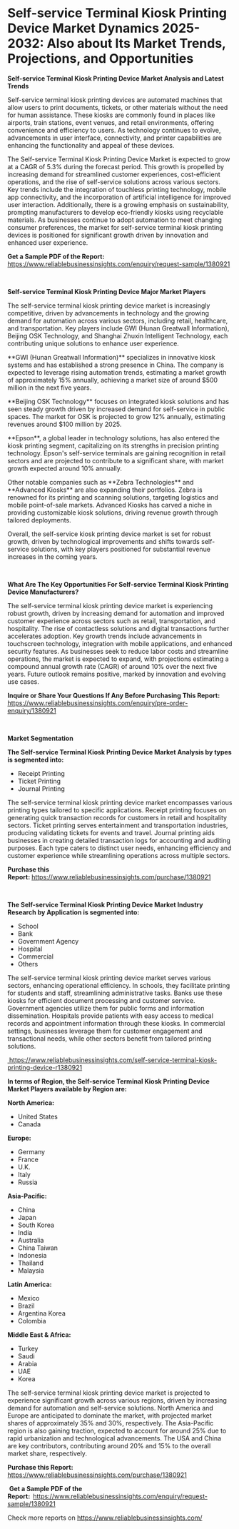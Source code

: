<p><h1>Self-service Terminal Kiosk Printing Device Market Dynamics 2025-2032: Also about Its Market Trends, Projections, and Opportunities</h1></p><p><strong>Self-service Terminal Kiosk Printing Device Market Analysis and Latest Trends</strong></p>
<p><p>Self-service terminal kiosk printing devices are automated machines that allow users to print documents, tickets, or other materials without the need for human assistance. These kiosks are commonly found in places like airports, train stations, event venues, and retail environments, offering convenience and efficiency to users. As technology continues to evolve, advancements in user interface, connectivity, and printer capabilities are enhancing the functionality and appeal of these devices.</p><p>The Self-service Terminal Kiosk Printing Device Market is expected to grow at a CAGR of 5.3% during the forecast period. This growth is propelled by increasing demand for streamlined customer experiences, cost-efficient operations, and the rise of self-service solutions across various sectors. Key trends include the integration of touchless printing technology, mobile app connectivity, and the incorporation of artificial intelligence for improved user interaction. Additionally, there is a growing emphasis on sustainability, prompting manufacturers to develop eco-friendly kiosks using recyclable materials. As businesses continue to adopt automation to meet changing consumer preferences, the market for self-service terminal kiosk printing devices is positioned for significant growth driven by innovation and enhanced user experience.</p></p>
<p><strong>Get a Sample PDF of the Report:&nbsp;</strong> <a href="https://www.reliablebusinessinsights.com/enquiry/request-sample/1380921?utm_campaign=2464&utm_medium=2&utm_source=Github&utm_content=ia&utm_term=24022025&utm_id=self-service-terminal-kiosk-printing-device">https://www.reliablebusinessinsights.com/enquiry/request-sample/1380921</a></p>
<p>&nbsp;</p>
<p><strong>Self-service Terminal Kiosk Printing Device Major Market Players</strong></p>
<p><p>The self-service terminal kiosk printing device market is increasingly competitive, driven by advancements in technology and the growing demand for automation across various sectors, including retail, healthcare, and transportation. Key players include GWI (Hunan Greatwall Information), Beijing OSK Technology, and Shanghai Zhuxin Intelligent Technology, each contributing unique solutions to enhance user experience.</p><p>**GWI (Hunan Greatwall Information)** specializes in innovative kiosk systems and has established a strong presence in China. The company is expected to leverage rising automation trends, estimating a market growth of approximately 15% annually, achieving a market size of around $500 million in the next five years.</p><p>**Beijing OSK Technology** focuses on integrated kiosk solutions and has seen steady growth driven by increased demand for self-service in public spaces. The market for OSK is projected to grow 12% annually, estimating revenues around $100 million by 2025.</p><p>**Epson**, a global leader in technology solutions, has also entered the kiosk printing segment, capitalizing on its strengths in precision printing technology. Epson's self-service terminals are gaining recognition in retail sectors and are projected to contribute to a significant share, with market growth expected around 10% annually.</p><p>Other notable companies such as **Zebra Technologies** and **Advanced Kiosks** are also expanding their portfolios. Zebra is renowned for its printing and scanning solutions, targeting logistics and mobile point-of-sale markets. Advanced Kiosks has carved a niche in providing customizable kiosk solutions, driving revenue growth through tailored deployments.</p><p>Overall, the self-service kiosk printing device market is set for robust growth, driven by technological improvements and shifts towards self-service solutions, with key players positioned for substantial revenue increases in the coming years.</p></p>
<p>&nbsp;</p>
<p><strong>What Are The Key Opportunities For Self-service Terminal Kiosk Printing Device Manufacturers?</strong></p>
<p><p>The self-service terminal kiosk printing device market is experiencing robust growth, driven by increasing demand for automation and improved customer experience across sectors such as retail, transportation, and hospitality. The rise of contactless solutions and digital transactions further accelerates adoption. Key growth trends include advancements in touchscreen technology, integration with mobile applications, and enhanced security features. As businesses seek to reduce labor costs and streamline operations, the market is expected to expand, with projections estimating a compound annual growth rate (CAGR) of around 10% over the next five years. Future outlook remains positive, marked by innovation and evolving use cases.</p></p>
<p><strong>Inquire or Share Your Questions If Any Before Purchasing This Report:</strong> <a href="https://www.reliablebusinessinsights.com/enquiry/pre-order-enquiry/1380921?utm_campaign=2464&utm_medium=2&utm_source=Github&utm_content=ia&utm_term=24022025&utm_id=self-service-terminal-kiosk-printing-device">https://www.reliablebusinessinsights.com/enquiry/pre-order-enquiry/1380921</a></p>
<p>&nbsp;</p>
<p><strong>Market Segmentation</strong></p>
<p><strong>The Self-service Terminal Kiosk Printing Device Market Analysis by types is segmented into:</strong></p>
<p><ul><li>Receipt Printing</li><li>Ticket Printing</li><li>Journal Printing</li></ul></p>
<p><p>The self-service terminal kiosk printing device market encompasses various printing types tailored to specific applications. Receipt printing focuses on generating quick transaction records for customers in retail and hospitality sectors. Ticket printing serves entertainment and transportation industries, producing validating tickets for events and travel. Journal printing aids businesses in creating detailed transaction logs for accounting and auditing purposes. Each type caters to distinct user needs, enhancing efficiency and customer experience while streamlining operations across multiple sectors.</p></p>
<p><strong>Purchase this Report:&nbsp;</strong><a href="https://www.reliablebusinessinsights.com/purchase/1380921?utm_campaign=2464&utm_medium=2&utm_source=Github&utm_content=ia&utm_term=24022025&utm_id=self-service-terminal-kiosk-printing-device">https://www.reliablebusinessinsights.com/purchase/1380921</a></p>
<p>&nbsp;</p>
<p><strong>The Self-service Terminal Kiosk Printing Device Market Industry Research by Application is segmented into:</strong></p>
<p><ul><li>School</li><li>Bank</li><li>Government Agency</li><li>Hospital</li><li>Commercial</li><li>Others</li></ul></p>
<p><p>The self-service terminal kiosk printing device market serves various sectors, enhancing operational efficiency. In schools, they facilitate printing for students and staff, streamlining administrative tasks. Banks use these kiosks for efficient document processing and customer service. Government agencies utilize them for public forms and information dissemination. Hospitals provide patients with easy access to medical records and appointment information through these kiosks. In commercial settings, businesses leverage them for customer engagement and transactional needs, while other sectors benefit from tailored printing solutions.</p></p>
<p><a href="https://www.reliablebusinessinsights.com/self-service-terminal-kiosk-printing-device-r1380921?utm_campaign=2464&utm_medium=2&utm_source=Github&utm_content=ia&utm_term=24022025&utm_id=self-service-terminal-kiosk-printing-device">&nbsp;https://www.reliablebusinessinsights.com/self-service-terminal-kiosk-printing-device-r1380921</a></p>
<p><strong>In terms of Region, the Self-service Terminal Kiosk Printing Device Market Players available by Region are:</strong></p>
<p>
    <p> <strong> North America: </strong>
        <ul>
            <li>United States</li>
            <li>Canada</li>
        </ul>
        </p> 
    <p> <strong> Europe: </strong>
        <ul>
            <li>Germany</li>
            <li>France</li>
            <li>U.K.</li>
            <li>Italy</li>
            <li>Russia</li>
        </ul>
        </p> 
    <p> <strong> Asia-Pacific: </strong>
        <ul>
            <li>China</li>
            <li>Japan</li>
            <li>South Korea</li>
            <li>India</li>
            <li>Australia</li>
            <li>China Taiwan</li>
            <li>Indonesia</li>
            <li>Thailand</li>
            <li>Malaysia</li>
        </ul>
        </p> 
    <p> <strong> Latin America: </strong>
        <ul>
            <li>Mexico</li>
            <li>Brazil</li>
            <li>Argentina Korea</li>
            <li>Colombia</li>
        </ul>
        </p> 
    <p> <strong> Middle East & Africa: </strong>
        <ul>
            <li>Turkey</li>
            <li>Saudi</li>
            <li>Arabia</li>
            <li>UAE</li>
            <li>Korea</li>
        </ul>
    </p>
    </p>
<p><p>The self-service terminal kiosk printing device market is projected to experience significant growth across various regions, driven by increasing demand for automation and self-service solutions. North America and Europe are anticipated to dominate the market, with projected market shares of approximately 35% and 30%, respectively. The Asia-Pacific region is also gaining traction, expected to account for around 25% due to rapid urbanization and technological advancements. The USA and China are key contributors, contributing around 20% and 15% to the overall market share, respectively.</p></p>
<p><strong>Purchase this Report: </strong><a href="https://www.reliablebusinessinsights.com/purchase/1380921?utm_campaign=2464&utm_medium=2&utm_source=Github&utm_content=ia&utm_term=24022025&utm_id=self-service-terminal-kiosk-printing-device">https://www.reliablebusinessinsights.com/purchase/1380921</a></p>
<p>&nbsp;<strong>Get a Sample PDF of the Report:&nbsp;&nbsp;</strong><a href="https://www.reliablebusinessinsights.com/enquiry/request-sample/1380921?utm_campaign=2464&utm_medium=2&utm_source=Github&utm_content=ia&utm_term=24022025&utm_id=self-service-terminal-kiosk-printing-device">https://www.reliablebusinessinsights.com/enquiry/request-sample/1380921</a></p>
<p><strong></strong></p>
<p>Check more reports on <a href="https://www.reliablebusinessinsights.com/?utm_campaign=2464&utm_medium=2&utm_source=Github&utm_content=ia&utm_term=24022025&utm_id=self-service-terminal-kiosk-printing-device">https://www.reliablebusinessinsights.com/</a></p>